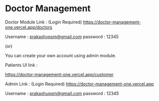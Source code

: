 # Doctor Management



Doctor Module Link : (Login Required)
https://doctor-management-one.vercel.app/doctors

Username : prakashvpsm@gmail.com
password : 12345

(or)

You can create your own account using admin module. 

Patients UI link : 

https://doctor-management-one.vercel.app/customer


Admin Link : (Login Required)
https://doctor-management-one.vercel.app

Username : prakashupsm@gmail.com
password : 12345
